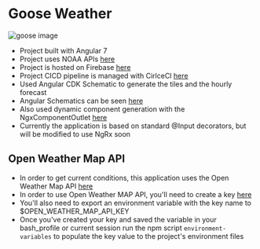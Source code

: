 # Goose Weather
![goose image](/src/assets/goose.svg)
- Project built with Angular 7
- Project uses NOAA APIs [here](https://www.weather.gov/documentation/services-web-api)
- Project is hosted on Firebase [here](https://firebase.google.com/)
- Project CICD pipeline is managed with CirlceCI [here](https://circleci.com/)
- Used Angular CDK Schematic to generate the tiles and the hourly forecast
- Angular Schematics can be seen [here](https://material.angular.io/guide/schematics)
- Also used dynamic component generation with the NgxComponentOutlet [here](https://github.com/IndigoSoft/ngxd)
- Currently the application is based on standard @Input decorators, but will be modified to use NgRx soon

## Open Weather Map API
- In order to get current conditions, this application uses the Open Weather Map API [here](https://openweathermap.org/api)
- In order to use Open Weather MAP API, you'll need to create a key [here](https://openweathermap.org/appid)
- You'll also need to export an environment variable with the key name to $OPEN_WEATHER_MAP_API_KEY
- Once you've created your key and saved the variable in your bash_profile or current session run the npm script `environment-variables` to populate the key value to the project's environment files
